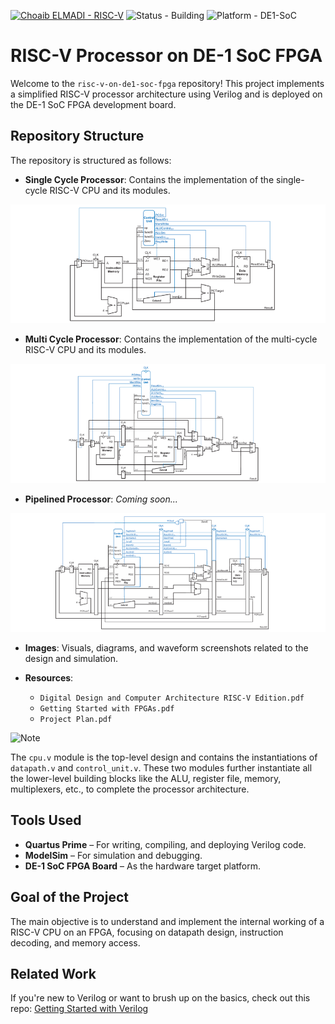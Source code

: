 [![Choaib ELMADI - RISC-V](https://img.shields.io/badge/Choaib_ELMADI-RISC--V-8800dd)](https://elmadichoaib.vercel.app) ![Status - Building](https://img.shields.io/badge/Status-Building-2bd729) ![Platform - DE1-SoC](https://img.shields.io/badge/Platform-DE--1_SoC-f7d620)

# RISC-V Processor on DE-1 SoC FPGA

Welcome to the `risc-v-on-de1-soc-fpga` repository! This project implements a simplified RISC-V processor architecture using Verilog and is deployed on the DE-1 SoC FPGA development board.

## Repository Structure

The repository is structured as follows:

- **Single Cycle Processor**: Contains the implementation of the single-cycle RISC-V CPU and its modules.

<div align="center">

![Single Cycle Processor](./Images/1-%20single-cycle-processor.png)

</div>

- **Multi Cycle Processor**: Contains the implementation of the multi-cycle RISC-V CPU and its modules.

<div align="center">

![Multi Cycle Processor](./Images/2-%20multi-cycle-processor.png)

</div>

- **Pipelined Processor**: _Coming soon..._

<div align="center">

![Pipelined Processor](./Images/3-%20pipelined-processor.png)

</div>

- **Images**: Visuals, diagrams, and waveform screenshots related to the design and simulation.

- **Resources**:

  - `Digital Design and Computer Architecture RISC-V Edition.pdf`
  - `Getting Started with FPGAs.pdf`
  - `Project Plan.pdf`

![Note](https://img.shields.io/badge/NOTE:-fb151a)

The `cpu.v` module is the top-level design and contains the instantiations of `datapath.v` and `control_unit.v`. These two modules further instantiate all the lower-level building blocks like the ALU, register file, memory, multiplexers, etc., to complete the processor architecture.

## Tools Used

- **Quartus Prime** – For writing, compiling, and deploying Verilog code.
- **ModelSim** – For simulation and debugging.
- **DE-1 SoC FPGA Board** – As the hardware target platform.

## Goal of the Project

The main objective is to understand and implement the internal working of a RISC-V CPU on an FPGA, focusing on datapath design, instruction decoding, and memory access.

## Related Work

If you're new to Verilog or want to brush up on the basics, check out this repo: [Getting Started with Verilog](https://github.com/Choaib-ELMADI/getting-started-with-verilog)
